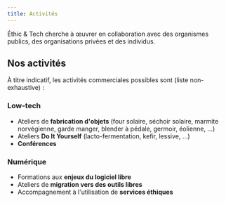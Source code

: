 ```yaml
---
title: Activités
---
```

Éthic & Tech cherche à œuvrer en collaboration avec des organismes publics, des organisations privées et des individus.

## Nos activités

À titre indicatif, les activités commerciales possibles sont (liste non-exhaustive) :

### Low-tech

* Ateliers de **fabrication d'objets** (four solaire, séchoir solaire, marmite norvégienne, garde manger, blender à pédale, germoir, éolienne, …)
* Ateliers **Do It Yourself** (lacto-fermentation, kefir, lessive, …)
* **Conférences**

### Numérique

* Formations aux **enjeux du logiciel libre**
* Ateliers de **migration vers des outils libres**
* Accompagnement à l'utilisation de **services éthiques**